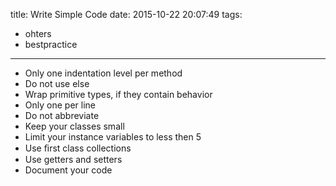 ﻿title: Write Simple Code
date: 2015-10-22 20:07:49
tags: 
- ohters
- bestpractice
---

- Only one indentation level per method
- Do not use else
- Wrap primitive types, if they contain behavior
- Only one per line
- Do not abbreviate
- Keep your classes small
- Limit your instance variables to less then 5
- Use ﬁrst class collections
- Use getters and setters
- Document your code